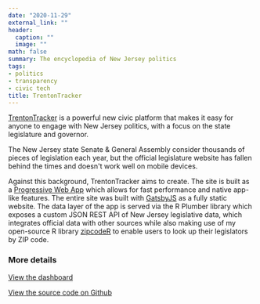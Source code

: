 ```yaml
---
date: "2020-11-29"
external_link: ""
header:
  caption: ""
  image: ""
math: false
summary: The encyclopedia of New Jersey politics
tags:
- politics
- transparency
- civic tech
title: TrentonTracker
---
```

[TrentonTracker](https://trentontracker.com) is a powerful new civic platform that makes it easy for anyone to engage with New Jersey politics, with a focus on the state legislature and governor.

The New Jersey state Senate & General Assembly consider thousands of pieces of legislation each year, but the official legislature website has fallen behind the times and doesn't work well on mobile devices.

Against this background, TrentonTracker aims to create. The site is built as a [Progressive Web App](https://developer.mozilla.org/en-US/docs/Web/Progressive_web_apps) which allows for fast performance and native app-like features. The entire site was built with [GatsbyJS](https://www.gatsbyjs.com/) as a fully static website. The data layer of the app is served via the R Plumber library which exposes a custom JSON REST API of New Jersey legislative data, which integrates official data with other sources while also making use of my open-source R library [zipcodeR](/project/zipcoder) to enable users to look up their legislators by ZIP code.



### More details

[View the dashboard](https://rozzi.shinyapps.io/1033watch/)

[View the source code on Github](https://github.com/gavinrozzi/1033-watch)
